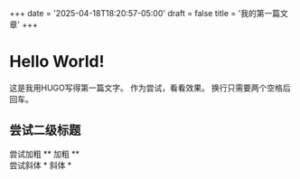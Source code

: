 +++
date = '2025-04-18T18:20:57-05:00'
draft = false
title = '我的第一篇文章'
+++

# Hello World!

这是我用HUGO写得第一篇文字。
作为尝试，看看效果。
换行只需要两个空格后回车。  

## 尝试二级标题

尝试加粗 ** 加粗 **  
尝试斜体 * 斜体 *  
